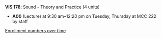 **VIS 178**: Sound - Theory and Practice (4 units)

- **A00** (Lecture) at 9:30 am–12:20 pm on Tuesday, Thursday at MCC 222 by staff

[Enrollment numbers over time](./VIS178.tsv)
